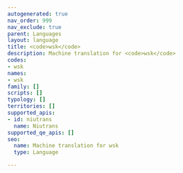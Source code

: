 ```yaml
---
autogenerated: true
nav_order: 999
nav_exclude: true
parent: Languages
layout: language
title: <code>wsk</code>
description: Machine translation for <code>wsk</code>
codes:
- wsk
names:
- wsk
family: []
scripts: []
typology: []
territories: []
supported_apis:
- id: niutrans
  name: Niutrans
supported_qe_apis: []
seo:
  name: Machine translation for wsk
  type: Language

---
```



